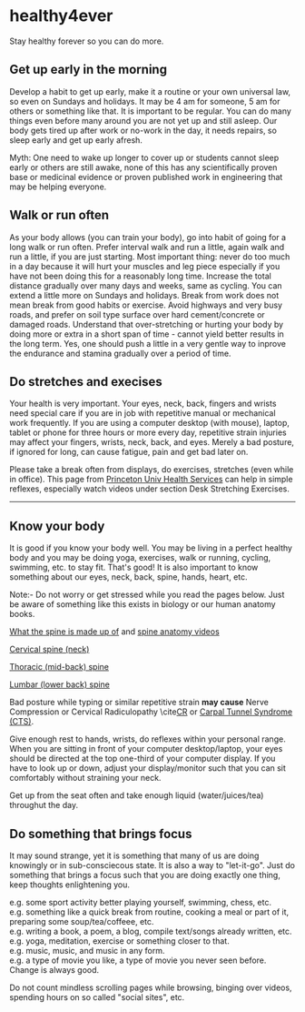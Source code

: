 # healthy4ever
Stay healthy forever so you can do more. 

## Get up early in the morning 

Develop a habit to get up early, make it a routine or your own universal law, so even on Sundays and holidays. It may be 4 am for someone, 5 am for others or something like that. It is important to be regular. You can do many things even before many around you are not yet up and still asleep. Our body gets tired up after work or no-work in the day, it needs repairs, so sleep early and get up early afresh.    

Myth: One need to wake up longer to cover up or students cannot sleep early or others are still awake, none of this has any scientifically proven base or medicinal evidence or proven published work in engineering that may be helping everyone.    

## Walk or run often  

As your body allows (you can train your body), go into habit of going for a long walk or run often. Prefer interval walk and run a little, again walk and run a little, if you are just starting. Most important thing: never do too much in a day because it will hurt your muscles and leg piece especially if you have not been doing this for a reasonably long time. Increase the total distance gradually over many days and weeks, same as cycling. You can extend a little more on Sundays and holidays. Break from work does not mean break from good habits or exercise. Avoid highways and very busy roads, and prefer on soil type surface over hard cement/concrete or damaged roads. Understand that over-stretching or hurting your body by doing more or extra in a short span of time - cannot yield better results in the long term. Yes, one should push a little in a very gentle way to inprove the endurance and stamina gradually over a period of time.     

## Do stretches and execises 

Your health is very important. Your eyes, neck, back, fingers and wrists need special care if you are in job with repetitive manual or mechanical work frequently. If you are using a computer desktop (with mouse), laptop, tablet or phone for three hours or more every day, repetitive strain injuries may affect your fingers, wrists, neck, back, and eyes. Merely a bad posture, if ignored for long, can cause fatigue, pain and get bad later on.    

Please take a break often from displays, do exercises, stretches (even while in office). This page from [Princeton Univ Health Services](https://uhs.princeton.edu/health-resources/ergonomics-computer-use) can help in simple reflexes, especially watch videos under section Desk Stretching Exercises.    

---- 

## Know your body 

It is good if you know your body well. You may be living in a perfect healthy body and you may be doing yoga, exercises, walk or running, cycling, swimming, etc. to stay fit. That's good! It is also important to know something about our eyes, neck, back, spine, hands, heart, etc.    

Note:- Do not worry or get stressed while you read the pages below. Just be aware of something like this exists in biology or our human anatomy books.    

[What the spine is made up of](https://www.spineuniverse.com/sites/default/files/imagecache/gallery-large/wysiwyg_imageupload/3998/2020/03/03/segments_spine_labeled_shutterstock_534669922.jpg) and [spine anatomy videos](https://www.spine-health.com/video/cervical-muscle-anatomy-animation)    

[Cervical spine (neck)](https://www.spineuniverse.com/anatomy/cervical-spine-anatomy-neck)    

[Thoracic (mid-back) spine](https://www.spineuniverse.com/anatomy/thoracic-spine)    

[Lumbar (lower back) spine](https://www.spineuniverse.com/anatomy/lumbar-spine)   

Bad posture while typing or similar repetitive strain **may cause** Nerve Compression or Cervical Radiculopathy \cite[CR](https://www.spineuniverse.com/anatomy/cervical-spine-anatomy-neck) or [Carpal Tunnel Syndrome (CTS)](https://www.ninds.nih.gov/Disorders/Patient-Caregiver-Education/Fact-Sheets/Carpal-Tunnel-Syndrome-Fact-Sheet).    

Give enough rest to hands, wrists, do reflexes within your personal range. When you are sitting in front of your computer desktop/laptop, your eyes should be directed at the top one-third of your computer display. If you have to look up or down, adjust your display/monitor such that you can sit comfortably without straining your neck.     

Get up from the seat often and take enough liquid (water/juices/tea) throughut the day.   

## Do something that brings focus 

It may sound strange, yet it is something that many of us are doing knowingly or in sub-consciecous state. It is also a way to "let-it-go". Just do something that brings a focus such that you are doing exactly one thing, keep thoughts enlightening you.    

e.g. some sport activity better playing yourself, swimming, chess, etc.    
e.g. something like a quick break from routine, cooking a meal or part of it, preparing some soup/tea/coffeee, etc.   
e.g. writing a book, a poem, a blog, compile text/songs already written, etc.   
e.g. yoga, meditation, exercise or something closer to that.   
e.g. music, music, and music in any form.    
e.g. a type of movie you like, a type of movie you never seen before. Change is always good.    

Do not count mindless scrolling pages while browsing, binging over videos, spending hours on so called "social sites", etc.    
